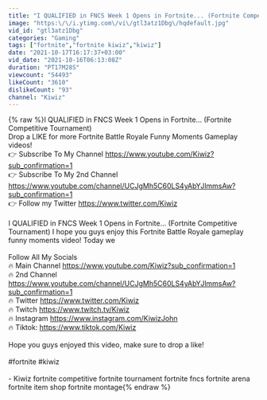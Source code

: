 ```yaml
---
title: "I QUALIFIED in FNCS Week 1 Opens in Fortnite... (Fortnite Competitive Tournament)"
image: "https:\/\/i.ytimg.com\/vi\/gtl3atz1Dbg\/hqdefault.jpg"
vid_id: "gtl3atz1Dbg"
categories: "Gaming"
tags: ["fortnite","fortnite kiwiz","kiwiz"]
date: "2021-10-17T16:17:37+03:00"
vid_date: "2021-10-16T06:13:08Z"
duration: "PT17M28S"
viewcount: "54493"
likeCount: "3610"
dislikeCount: "93"
channel: "Kiwiz"
---
```

{% raw %}I QUALIFIED in FNCS Week 1 Opens in Fortnite... (Fortnite Competitive Tournament)<br />Drop a LIKE for more Fortnite Battle Royale Funny Moments Gameplay videos!<br />👉 Subscribe To My Channel <a rel="nofollow" target="blank" href="https://www.youtube.com/Kiwiz?sub_confirmation=1">https://www.youtube.com/Kiwiz?sub_confirmation=1</a><br />👉 Subscribe To My 2nd Channel <a rel="nofollow" target="blank" href="https://www.youtube.com/channel/UCJgMh5C60LS4yAbYJlmmsAw?sub_confirmation=1">https://www.youtube.com/channel/UCJgMh5C60LS4yAbYJlmmsAw?sub_confirmation=1</a><br />👉 Follow my Twitter <a rel="nofollow" target="blank" href="https://www.twitter.com/Kiwiz">https://www.twitter.com/Kiwiz</a><br /><br />I QUALIFIED in FNCS Week 1 Opens in Fortnite... (Fortnite Competitive Tournament) I hope you guys enjoy this Fortnite Battle Royale gameplay funny moments video! Today we<br /><br />Follow All My Socials<br />🔥 Main Channel <a rel="nofollow" target="blank" href="https://www.youtube.com/Kiwiz?sub_confirmation=1">https://www.youtube.com/Kiwiz?sub_confirmation=1</a><br />🔥 2nd Channel <a rel="nofollow" target="blank" href="https://www.youtube.com/channel/UCJgMh5C60LS4yAbYJlmmsAw?sub_confirmation=1">https://www.youtube.com/channel/UCJgMh5C60LS4yAbYJlmmsAw?sub_confirmation=1</a><br />🔥 Twitter <a rel="nofollow" target="blank" href="https://www.twitter.com/Kiwiz">https://www.twitter.com/Kiwiz</a><br />🔥 Twitch <a rel="nofollow" target="blank" href="https://www.twitch.tv/Kiwiz">https://www.twitch.tv/Kiwiz</a><br />🔥 Instagram <a rel="nofollow" target="blank" href="https://www.instagram.com/KiwizJohn">https://www.instagram.com/KiwizJohn</a><br />🔥 Tiktok: <a rel="nofollow" target="blank" href="https://www.tiktok.com/Kiwiz">https://www.tiktok.com/Kiwiz</a><br /><br />Hope you guys enjoyed this video, make sure to drop a like!<br /><br />#fortnite #kiwiz<br /><br />- Kiwiz fortnite competitive fortnite tournament fortnite fncs fortnite arena fortnite item shop fortnite montage{% endraw %}
